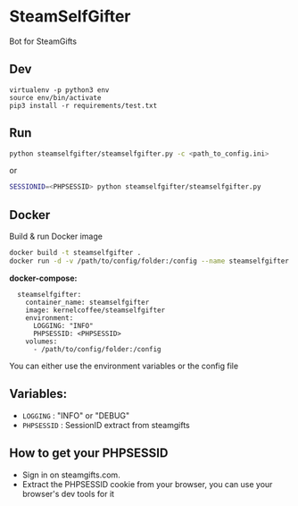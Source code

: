 # SteamSelfGifter
Bot for SteamGifts

## Dev

``` 
virtualenv -p python3 env
source env/bin/activate
pip3 install -r requirements/test.txt
```

## Run

``` bash
python steamselfgifter/steamselfgifter.py -c <path_to_config.ini>
```

or

``` bash
SESSIONID=<PHPSESSID> python steamselfgifter/steamselfgifter.py
```

## Docker

Build & run Docker image

``` bash
docker build -t steamselfgifter .
docker run -d -v /path/to/config/folder:/config --name steamselfgifter steamselfgifter

```

**docker-compose:**


``` 
  steamselfgifter:
    container_name: steamselfgifter
    image: kernelcoffee/steamselfgifter
    environment:
      LOGGING: "INFO"
      PHPSESSID: <PHPSESSID>
    volumes:
      - /path/to/config/folder:/config
```
You can either use the environment variables or the config file


## Variables:

* `LOGGING` : "INFO" or "DEBUG"
* `PHPSESSID` : SessionID extract from steamgifts

## How to get your PHPSESSID

* Sign in on steamgifts.com.
* Extract the PHPSESSID cookie from your browser, you can use your browser's dev tools for it

